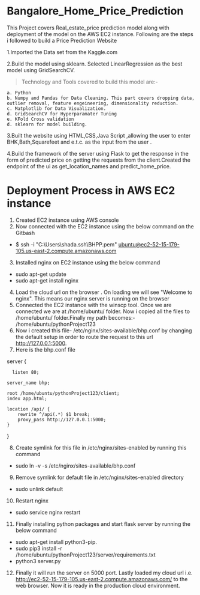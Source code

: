 # Bangalore_Home_Price_Prediction
This Project covers Real_estate_price prediction model along with deployment of the model on the AWS EC2 instance.
Following are the steps i followed to build a Price Prediction Website

1.Imported the Data set from the Kaggle.com

2.Build the model using sklearn. Selected LinearRegression as the best model using GridSearchCV.

 > Technology and Tools covered to build this model are:-
 
    a. Python
    b. Numpy and Pandas for Data Cleaning. This part covers dropping data, outlier removal, feature engeineering, dimensionality reduction.
    c. Matplotlib for Data Visualization.
    d. GridSearchCV for Hyperparamater Tuning 
    e. KFold Cross validation
    d. sklearn for model building.

3.Built the website using HTML,CSS,Java Script ,allowing the user to enter BHK,Bath,Squarefeet and e.t.c. as the input from the user .

4.Build the framework of the server using Flask to get the response in the form of predicted price on getting the requests from the client.Created the endpoint of the ui as get_location_names and predict_home_price.



# Deployment Process in AWS EC2 instance

1. Created EC2 instance using AWS console 
2. Now connected with the EC2 instance using the below command on the Gitbash 
- $  ssh -i "C:\Users\shada\.ssh\BHPP.pem" ubuntu@ec2-52-15-179-105.us-east-2.compute.amazonaws.com
3. Installed  nginx on EC2 instance using the below command
- sudo apt-get update
- sudo apt-get install nginx
4. Load the cloud url on the browser . On loading we will see "Welcome to nginx". This means our nginx server is running on the browser
5. Connected the EC2 instance with the winscp tool. Once we are connected we are at /home/ubuntu/ folder. Now i copied  all the files to /home/ubuntu/ folder.Finally my path becomes:- /home/ubuntu/pythonProject123
6. Now i created this file-  /etc/nginx/sites-available/bhp.conf by changing the default setup in order to route the request to this url http://127.0.0.1:5000.
7. Here is the bhp.conf file
 
server {
 
	  listen 80; 
    
	server_name bhp;

	root /home/ubuntu/pythonProject123/client;
	index app.html;

	location /api/ {
		rewrite ^/api(.*) $1 break;
		proxy_pass http://127.0.0.1:5000;
	}
}

8. Create symlink for this file in /etc/nginx/sites-enabled by running this command
- sudo ln -v -s /etc/nginx/sites-available/bhp.conf
9. Remove symlink for default file in /etc/nginx/sites-enabled directory
- sudo unlink default
10. Restart nginx
- sudo service nginx restart
11. Finally installing python packages and start flask server by running the below command
- sudo apt-get install python3-pip.
- sudo pip3 install -r /home/ubuntu/pythonProject123/server/requirements.txt
- python3 server.py
12. Finally it will run the server on 5000 port. Lastly loaded my cloud url i.e. http://ec2-52-15-179-105.us-east-2.compute.amazonaws.com/ to the web browser. Now it is ready in the production cloud environment.

